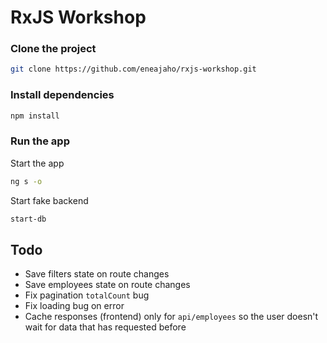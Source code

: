 # RxJS Workshop

### Clone the project
```bash
git clone https://github.com/eneajaho/rxjs-workshop.git
```

### Install dependencies
```bash
npm install
```

### Run the app
Start the app
```bash
ng s -o
```
Start fake backend
```bash
start-db
```

## Todo
- Save filters state on route changes
- Save employees state on route changes
- Fix pagination `totalCount` bug
- Fix loading bug on error
- Cache responses (frontend) only for `api/employees` so the user doesn't wait for data that has requested before
